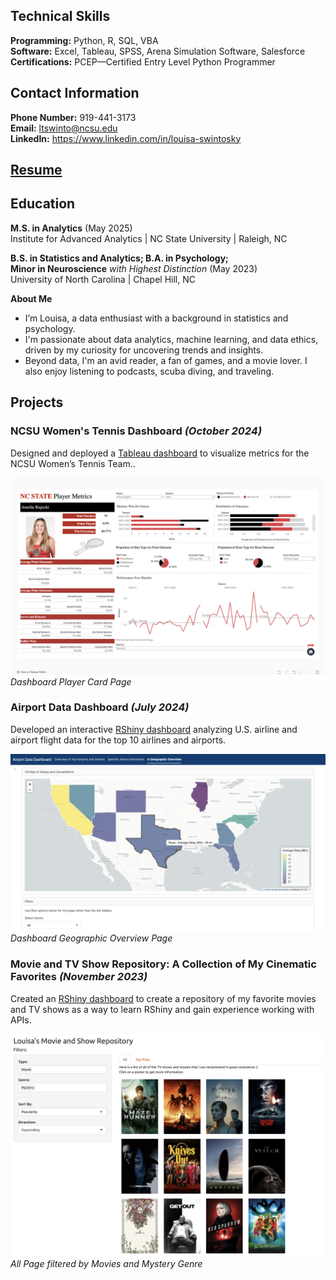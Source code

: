 ## Technical Skills
**Programming:** Python, R, SQL, VBA    
**Software:** Excel, Tableau, SPSS, Arena Simulation Software, Salesforce      
**Certifications:** PCEP—Certified Entry Level Python Programmer

## Contact Information
**Phone Number:** 919-441-3173     
**Email:** ltswinto@ncsu.edu    
**LinkedIn:** https://www.linkedin.com/in/louisa-swintosky      

## [Resume](Swintosky_Louisa.pdf)

## Education
**M.S. in Analytics** (May 2025)      
Institute for Advanced Analytics | NC State University | Raleigh, NC

**B.S. in Statistics and Analytics; B.A. in Psychology;     
Minor in Neuroscience** _with Highest Distinction_	(May 2023)    
University of North Carolina | Chapel Hill, NC

**About Me**
- I’m Louisa, a data enthusiast with a background in statistics and psychology.
- I'm passionate about data analytics, machine learning, and data ethics, driven by my curiosity for uncovering trends and insights.
- Beyond data, I'm an avid reader, a fan of games, and a movie lover. I also enjoy listening to podcasts, scuba diving, and traveling. 

## Projects

### NCSU Women's Tennis Dashboard _(October 2024)_

Designed and deployed a [Tableau dashboard](https://public.tableau.com/app/profile/louisa.swintosky/viz/NCStateWomensTennisMetrics-Orange5/HomePage) to visualize metrics for the NCSU Women’s Tennis Team..

![Dashboard Home Page](PlayerMetrics_all.png)
_Dashboard Player Card Page_

### Airport Data Dashboard _(July 2024)_

Developed an interactive [RShiny dashboard](https://lswintosky.shinyapps.io/Airport_Data_Dashboard/) analyzing U.S. airline and airport flight data for the top 10 airlines and airports.

![Dashboard Home Page](airport2.png)
_Dashboard Geographic Overview Page_

### Movie and TV Show Repository: A Collection of My Cinematic Favorites _(November 2023)_

Created an [RShiny dashboard](https://lswintosky.shinyapps.io/MediaRepository/) to create a repository of my favorite movies and TV shows as a way to learn RShiny and gain experience working with APIs.

![Dashboard Home Page](movierepos1.png)
_All Page filtered by Movies and Mystery Genre_

